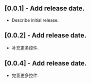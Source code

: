 ## [0.0.1] - Add release date.

* Describe initial release.


## [0.0.2] - Add release date.

* 补充更多控件.

## [0.0.4] - Add release date.

* 完善更多控件.

